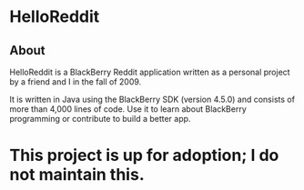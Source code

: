 # HelloReddit

## About 

HelloReddit is a BlackBerry Reddit application written as a personal project by a friend and I in the fall of 2009.

It is written in Java using the BlackBerry SDK (version 4.5.0) and consists of more than 4,000 lines of code.  Use it to learn about BlackBerry programming or contribute to build a better app.

# This project is up for adoption; I do not maintain this.
